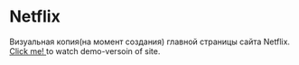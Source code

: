 # Netflix

Визуальная копия(на момент создания) главной страницы сайта Netflix.
<a href='https://iogsotot.github.io/Netflix/'> Click me! </a> to watch demo-versoin of site.

